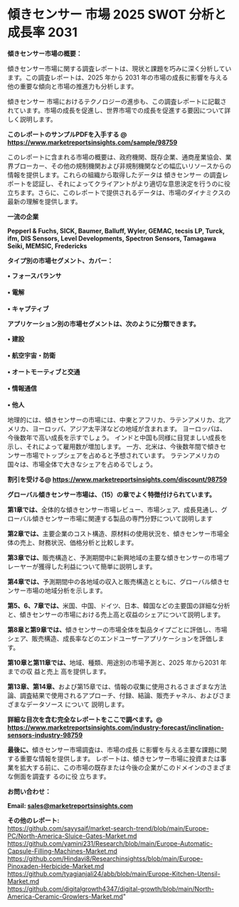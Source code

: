# 傾きセンサー 市場 2025 SWOT 分析と成長率 2031

<strong><b>傾きセンサー市場の概要：</b></strong>

傾きセンサー市場に関する調査レポートは、現状と課題を巧みに深く分析しています。この調査レポートは、2025 年から 2031 年の市場の成長に影響を与える他の重要な傾向と市場の推進力も分析します。

傾きセンサー 市場におけるテクノロジーの進歩も、この調査レポートに記載されています。市場の成長を促進し、世界市場での成長を促進する要因について詳しく説明します。

<strong>このレポートのサンプルPDFを入手する @ <a href=https://www.marketreportsinsights.com/sample/98759>https://www.marketreportsinsights.com/sample/98759</a></strong>

このレポートに含まれる市場の概要は、政府機関、既存企業、通商産業協会、業界ブローカー、その他の規制機関および非規制機関などの幅広いリソースからの情報を提供します。これらの組織から取得したデータは 傾きセンサー の調査レポートを認証し、それによってクライアントがより適切な意思決定を行うのに役立ちます。さらに、このレポートで提供されるデータは、市場のダイナミクスの最新の理解を提供します。

<strong>一流の企業</strong>

<strong><b>Pepperl & Fuchs, SICK, Baumer, Balluff, Wyler, GEMAC, tecsis LP, Turck, ifm, DIS Sensors, Level Developments, Spectron Sensors, Tamagawa Seiki, MEMSIC, Fredericks</b></strong>

<strong><b>タイプ別の市場セグメント、カバー：</b></strong>

<strong>• フォースバランサ<br><br>• 電解<br><br>• キャプティブ</strong>

<strong><b>アプリケーション別の市場セグメントは、次のように分類できます。</b></strong>

<strong>• 建設<br><br>• 航空宇宙・防衛<br><br>• オートモーティブと交通<br><br>• 情報通信<br><br>• 他人</strong>

 地理的には、傾きセンサーの市場には、中東とアフリカ、ラテンアメリカ、北アメリカ、ヨーロッパ、アジア太平洋などの地域が含まれます。 ヨーロッパは、今後数年で高い成長を示すでしょう。 インドと中国も同様に目覚ましい成長を示し、それによって雇用数が増加します。 一方、北米は、今後数年間で傾きセンサー市場でトップシェアを占めると予想されています。 ラテンアメリカの国々は、市場全体で大きなシェアを占めるでしょう。

<strong>割引を受ける@ <a href=https://www.marketreportsinsights.com/discount/98759>https://www.marketreportsinsights.com/discount/98759</a></strong>

<strong><b>グローバル傾きセンサー市場は、（15）の章でよく特徴付けられています。</b></strong>

<strong><b>第</b></strong><strong><b>1章では、</b></strong>全体的な傾きセンサー市場レビュー、市場シェア、成長見通し、グローバル傾きセンサー市場に関連する製品の専門分野について説明します

<strong><b>第2章では、</b></strong>主要企業のコスト構造、原材料の使用状況を、傾きセンサー市場全体の売上、財務状況、価格分析と比較します。

<strong><b>第3章では、</b></strong>販売構造と、予測期間中に新興地域の主要な傾きセンサーの市場プレーヤーが獲得した利益について簡単に説明します。

<strong><b>第4章では、</b></strong>予測期間中の各地域の収入と販売構造とともに、グローバル傾きセンサー市場の地域分析を示します。

<strong><b>第5、6、7章では、</b></strong>米国、中国、ドイツ、日本、韓国などの主要国の詳細な分析と、傾きセンサーの市場における売上高と収益のシェアについて説明します。

<strong><b>第8章と第9章では、</b></strong>傾きセンサーの市場全体を製品タイプごとに評価し、市場シェア、販売構造、成長率などのエンドユーザーアプリケーションを評価します。

<strong><b>第10章と第11章では、</b></strong>地域、種類、用途別の市場予測と、2025 年から2031 年までの収 益と売上 高を提供します。

<strong><b>第13章、第14章、</b></strong>および第15章では、情報の収集に使用されるさまざまな方法論、調査結果で使用されるアプローチ、付録、結論、販売チャネル、およびさまざまなデータソース について 説明します。

<strong>詳細な目次を含む完全なレポートをここで調べます。@ <a href=https://www.marketreportsinsights.com/industry-forecast/inclination-sensors-industry-98759>https://www.marketreportsinsights.com/industry-forecast/inclination-sensors-industry-98759</a></strong>

<strong><b>最後に、</b></strong>傾きセンサー市場調査は、市場の成長 に影響を</a>与える主要な課題に関する重要な情報を提供します。 レポートは、傾きセンサー市場に投資または事業を拡大する前に、この市場の既存または今後の企業がこのドメインのさまざまな側面を調査す るのに役 立ちます。

<strong><b>お問い合わせ：</b></strong>

<strong>Email: </strong><a href=mailto:sales@marketreportsinsights.com><strong>sales@marketreportsinsights.com</strong></a>

<strong>その他のレポート:</strong>
<br>
<a href=https://github.com/sayysaif/market-search-trend/blob/main/Europe-PC/North-America-Sluice-Gates-Market.md>https://github.com/sayysaif/market-search-trend/blob/main/Europe-PC/North-America-Sluice-Gates-Market.md</a>
<br>
<a href=https://github.com/yamini231/Research/blob/main/Europe-Automatic-Capsule-Filling-Machines-Market.md>https://github.com/yamini231/Research/blob/main/Europe-Automatic-Capsule-Filling-Machines-Market.md</a>
<br>
<a href=https://github.com/Hindavi8/Researchinsightss/blob/main/Europe-Pinoxaden-Herbicide-Market.md>https://github.com/Hindavi8/Researchinsightss/blob/main/Europe-Pinoxaden-Herbicide-Market.md</a>
<br>
<a href=https://github.com/tyagianjali24/abb/blob/main/Europe-Kitchen-Utensil-Market.md>https://github.com/tyagianjali24/abb/blob/main/Europe-Kitchen-Utensil-Market.md</a>
<br>
<a href=https://github.com/digitalgrowth4347/digital-growth/blob/main/North-America-Ceramic-Growlers-Market.md>https://github.com/digitalgrowth4347/digital-growth/blob/main/North-America-Ceramic-Growlers-Market.md</a>"
